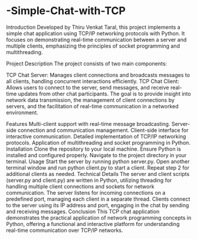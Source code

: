 # -Simple-Chat-with-TCP

Introduction
Developed by Thiru Venkat Taral, this project implements a simple chat application using TCP/IP networking protocols with Python. It focuses on demonstrating real-time communication between a server and multiple clients, emphasizing the principles of socket programming and multithreading.

Project Description
The project consists of two main components:

TCP Chat Server: Manages client connections and broadcasts messages to all clients, handling concurrent interactions efficiently.
TCP Chat Client: Allows users to connect to the server, send messages, and receive real-time updates from other chat participants.
The goal is to provide insight into network data transmission, the management of client connections by servers, and the facilitation of real-time communication in a networked environment.

Features
Multi-client support with real-time message broadcasting.
Server-side connection and communication management.
Client-side interface for interactive communication.
Detailed implementation of TCP/IP networking protocols.
Application of multithreading and socket programming in Python.
Installation
Clone the repository to your local machine.
Ensure Python is installed and configured properly.
Navigate to the project directory in your terminal.
Usage
Start the server by running python server.py.
Open another terminal window and run python client.py to start a client.
Repeat step 2 for additional clients as needed.
Technical Details
The server and client scripts (server.py and client.py) are written in Python, utilizing threading for handling multiple client connections and sockets for network communication.
The server listens for incoming connections on a predefined port, managing each client in a separate thread.
Clients connect to the server using its IP address and port, engaging in the chat by sending and receiving messages.
Conclusion
This TCP chat application demonstrates the practical application of network programming concepts in Python, offering a functional and interactive platform for understanding real-time communication over TCP/IP networks.
